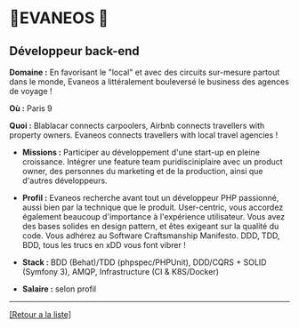 # 🛫EVANEOS 🛫

## Développeur back-end

**Domaine :** En favorisant le "local" et avec des circuits sur-mesure partout dans le monde, Evaneos a littéralement bouleversé le business des agences de voyage !

**Où :** Paris 9

**Quoi :** Blablacar connects carpoolers, Airbnb connects travellers with property owners. Evaneos connects travellers with local travel agencies !

- **Missions :** Participer au développement d'une start-up en pleine croissance. Intégrer une feature team puridisciniplaire avec un product owner, des personnes du marketing et de la production, ainsi que d'autres développeurs.

- **Profil :** Evaneos recherche avant tout un développeur PHP passionné, aussi bien par la technique que le produit. User-centric, vous accordez également beaucoup d'importance à l'expérience utilisateur. Vous avez des bases solides en design pattern, et êtes exigeant sur la qualité du code. Vous adhérez au Software Craftsmanship Manifesto. DDD, TDD, BDD, tous les trucs en xDD vous font vibrer !

- **Stack :** BDD (Behat)/TDD (phpspec/PHPUnit), DDD/CQRS + SOLID (Symfony 3), AMQP, Infrastructure (CI & K8S/Docker)

- **Salaire :** selon profil

----
<a href="https://github.com/jlondiche/job-board-php/blob/master/00README.md">[Retour a la liste]</a>